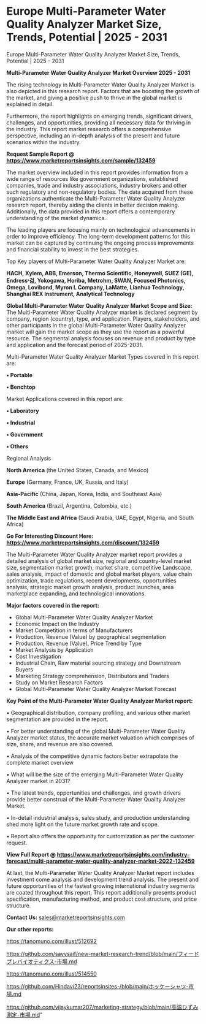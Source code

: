 # Europe Multi-Parameter Water Quality Analyzer Market Size, Trends, Potential | 2025 - 2031
Europe Multi-Parameter Water Quality Analyzer Market Size, Trends, Potential | 2025 - 2031

<Strong> Multi-Parameter Water Quality Analyzer Market Overview 2025 - 2031</strong>

The rising technology in Multi-Parameter Water Quality Analyzer Market is also depicted in this research report. Factors that are boosting the growth of the market, and giving a positive push to thrive in the global market is explained in detail.

Furthermore, the report highlights on emerging trends, significant drivers, challenges, and opportunities, providing all necessary data for thriving in the industry. This report market research offers a comprehensive perspective, including an in-depth analysis of the present and future scenarios within the industry.

<strong>Request Sample Report @ <a href=https://www.marketreportsinsights.com/sample/132459>https://www.marketreportsinsights.com/sample/132459</a></strong>

The market overview included in this report provides information from a wide range of resources like government organizations, established companies, trade and industry associations, industry brokers and other such regulatory and non-regulatory bodies. The data acquired from these organizations authenticate the Multi-Parameter Water Quality Analyzer research report, thereby aiding the clients in better decision making. Additionally, the data provided in this report offers a contemporary understanding of the market dynamics.

The leading players are focusing mainly on technological advancements in order to improve efficiency. The long-term development patterns for this market can be captured by continuing the ongoing process improvements and financial stability to invest in the best strategies.

Top Key players of Multi-Parameter Water Quality Analyzer Market are:

<strong>HACH, Xylem, ABB, Emerson, Thermo Scientific, Honeywell, SUEZ (GE), Endressᶫ걺, Yokogawa, Horiba, Metrohm, SWAN, Focused Photonics, Omega, Lovibond, Myron L Company, LaMatte, Lianhua Technology, Shanghai REX Instrument, Analytical Technology</strong>

<strong><b>Global Multi-Parameter Water Quality Analyzer Market Scope and Size:</b></strong>
The Multi-Parameter Water Quality Analyzer market is declared segment by company, region (country), type, and application. Players, stakeholders, and other participants in the global Multi-Parameter Water Quality Analyzer market will gain the market scope as they use the report as a powerful resource. The segmental analysis focuses on revenue and product by type and application and the forecast period of 2025-2031.

Multi-Parameter Water Quality Analyzer Market Types covered in this report are:

<strong>• Portable

• Benchtop</strong>

Market Applications covered in this report are:

<strong>• Laboratory

• Industrial

• Government

• Others</strong> 

Regional Analysis

<strong>North America</strong> (the United States, Canada, and Mexico)

<strong>Europe</strong> (Germany, France, UK, Russia, and Italy)

<strong>Asia-Pacific</strong> (China, Japan, Korea, India, and Southeast Asia)

<strong>South America</strong> (Brazil, Argentina, Colombia, etc.)

<strong>The Middle East and Africa</strong> (Saudi Arabia, UAE, Egypt, Nigeria, and South Africa)

<strong>Go For Interesting Discount Here: <a href=https://www.marketreportsinsights.com/discount/132459>https://www.marketreportsinsights.com/discount/132459</a></strong>

The Multi-Parameter Water Quality Analyzer market report provides a detailed analysis of global market size, regional and country-level market size, segmentation market growth, market share, competitive Landscape, sales analysis, impact of domestic and global market players, value chain optimization, trade regulations, recent developments, opportunities analysis, strategic market growth analysis, product launches, area marketplace expanding, and technological innovations.

<strong><b>Major factors covered in the report:</b></strong>
<ul>
  <li>Global Multi-Parameter Water Quality Analyzer Market </li>
  <li>Economic Impact on the Industry</li>
  <li>Market Competition in terms of Manufacturers</li>
  <li>Production, Revenue (Value) by geographical segmentation</li>
  <li>Production, Revenue (Value), Price Trend by Type</li>
  <li>Market Analysis by Application</li>
  <li>Cost Investigation</li>
  <li>Industrial Chain, Raw material sourcing strategy and Downstream Buyers</li>
  <li>Marketing Strategy comprehension, Distributors and Traders</li>
  <li>Study on Market Research Factors</li>
  <li>Global Multi-Parameter Water Quality Analyzer Market Forecast</li>
</ul>

<strong><b>Key Point of the Multi-Parameter Water Quality Analyzer Market report:</b></strong>

• Geographical distribution, company profiling, and various other market segmentation are provided in the report.

• For better understanding of the global Multi-Parameter Water Quality Analyzer market status, the accurate market valuation which comprises of size, share, and revenue are also covered.

• Analysis of the competitive dynamic factors better extrapolate the complete market overview

• What will be the size of the emerging Multi-Parameter Water Quality Analyzer market in 2031?

• The latest trends, opportunities and challenges, and growth drivers provide better construal of the Multi-Parameter Water Quality Analyzer Market.

• In-detail industrial analysis, sales study, and production understanding shed more light on the future market growth rate and scope.

• Report also offers the opportunity for customization as per the customer request.

<strong><b>View Full Report @ <a href=https://www.marketreportsinsights.com/industry-forecast/multi-parameter-water-quality-analyzer-market-2022-132459>https://www.marketreportsinsights.com/industry-forecast/multi-parameter-water-quality-analyzer-market-2022-132459</a></b></strong>


At last, the Multi-Parameter Water Quality Analyzer Market report includes investment come analysis and development trend analysis. The present and future opportunities of the fastest growing international industry segments are coated throughout this report. This report additionally presents product specification, manufacturing method, and product cost structure, and price structure.

<strong>Contact Us:</strong>
sales@marketreportsinsights.com

<strong>Our other reports:</strong>

<a href=https://tanomuno.com/illust/512692>https://tanomuno.com/illust/512692</a>

<a href=https://github.com/sayysaif/new-market-research-trend/blob/main/フィードプレバイオティクス-市場.md>https://github.com/sayysaif/new-market-research-trend/blob/main/フィードプレバイオティクス-市場.md</a>

<a href=https://tanomuno.com/illust/514550>https://tanomuno.com/illust/514550</a>

<a href=https://github.com/Hindavi23/reportsinsites-/blob/main/ホッケーシャツ-市場.md>https://github.com/Hindavi23/reportsinsites-/blob/main/ホッケーシャツ-市場.md</a>

<a href=https://github.com/vijaykumar207/marketing-strategy/blob/main/高温ひずみ測定-市場.md>https://github.com/vijaykumar207/marketing-strategy/blob/main/高温ひずみ測定-市場.md</a>"
